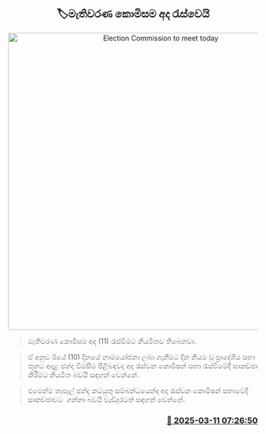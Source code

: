 <p align='center'><b><h2 align='center' title='Election Commission to meet today'>🏷මැතිවරණ කොමිසම අද රැස්වෙයි</h2></b></p>
<p align='center'><img src='https://helakuru.sgp1.cdn.digitaloceanspaces.com/esana/images/lib/election-commission-398934.jpg' width='600' alt='Election Commission to meet today'></p>

> මැතිවරණ කොමිසම අද (11) රැස්වීමට නියමිතව තිබෙනවා.

> ඒ අනුව ඊයේ (10) දිනයේ නාමයෝජනා ලබා ගැනීමට දින නියම වූ ප්‍රාදේශීය සභා තුනට අදාළ ඡන්ද විමසීම පිළිබඳවද අද රැස්වන කොමිෂන් සභා රැස්වීමේදී සාකච්ඡා කිරීමට නියමිත බවයි සඳහන් වෙන්නේ.

> එමෙන්ම තැපැල් ඡන්ද කටයුතු සම්බන්ධයෙන්ද අද රැස්වන කොමිෂන් සභාවේදී සාකච්ඡාවට  ගන්නා බවයි වැඩිදුරටත් සඳහන් වෙන්නේ. 



<h3 align='right'><a href='https://www.helakuru.lk/esana/p/108221/'>📅 2025-03-11 07:26:50</a></h3>
